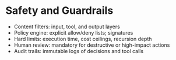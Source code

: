 # Safety and Guardrails

- Content filters: input, tool, and output layers
- Policy engine: explicit allow/deny lists; signatures
- Hard limits: execution time, cost ceilings, recursion depth
- Human review: mandatory for destructive or high-impact actions
- Audit trails: immutable logs of decisions and tool calls
